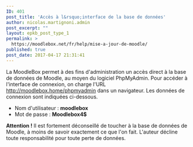 ```yaml
---
ID: 401
post_title: 'Accès à l&rsquo;interface de la base de données'
author: nicolas.martignoni.admin
post_excerpt: ""
layout: epkb_post_type_1
permalink: >
  https://moodlebox.net/fr/help/mise-a-jour-de-moodle/
published: true
post_date: 2017-04-17 21:31:41
---
```

La MoodleBox permet à des fins d'administration un accès direct à la base de données de Moodle, au moyen du logiciel PhpMyAdmin. Pour accéder à l'interface de connexion, on charge l'URL <a href="http://moodlebox.home/phpmyadmin" target="_blank" rel="noopener noreferrer">http://moodlebox.home/phpmyadmin</a> dans un navigateur. Les données de connexion sont indiquées ci-dessous.
<ul>
 	<li>Nom d'utilisateur : <b>moodlebox</b></li>
 	<li>Mot de passe : <b>Moodlebox4$</b></li>
</ul>
<b>Attention !</b> Il est fortement déconseillé de toucher à la base de données de Moodle, à moins de savoir exactement ce que l'on fait. L'auteur décline toute responsabilité pour toute perte de données.
